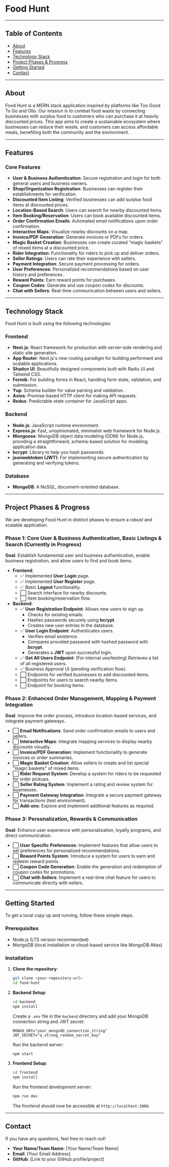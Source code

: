 # Food Hunt

---

## Table of Contents

* [About](#about)
* [Features](#features)
* [Technology Stack](#technology-stack)
* [Project Phases & Progress](#project-phases--progress)
* [Getting Started](#getting-started)
* [Contact](#contact)

---

## About

Food Hunt is a MERN stack application inspired by platforms like Too Good To Go and Olio. Our mission is to combat food waste by connecting businesses with surplus food to customers who can purchase it at heavily discounted prices. This app aims to create a sustainable ecosystem where businesses can reduce their waste, and customers can access affordable meals, benefiting both the community and the environment.

---

## Features

### Core Features

* **User & Business Authentication**: Secure registration and login for both general users and business owners.
* **Shop/Organization Registration**: Businesses can register their establishments for verification.
* **Discounted Item Listing**: Verified businesses can add surplus food items at discounted prices.
* **Location-Based Search**: Users can search for nearby discounted items.
* **Item Booking/Reservation**: Users can book available discounted items.
* **Order Confirmation Emails**: Automated email notifications upon order confirmation.
* **Interactive Maps**: Visualize nearby discounts on a map.
* **Invoice/PDF Generation**: Generate invoices or PDFs for orders.
* **Magic Basket Creation**: Businesses can create curated "magic baskets" of mixed items at a discounted price.
* **Rider Integration**: Functionality for riders to pick up and deliver orders.
* **Seller Ratings**: Users can rate their experience with sellers.
* **Payment Integration**: Secure payment processing for orders.
* **User Preferences**: Personalized recommendations based on user history and preferences.
* **Reward Points**: Earn reward points for purchases.
* **Coupon Codes**: Generate and use coupon codes for discounts.
* **Chat with Sellers**: Real-time communication between users and sellers.

---

## Technology Stack

Food Hunt is built using the following technologies:

### Frontend

* **Next.js**: React framework for production with server-side rendering and static site generation.
* **App Router**: Next.js's new routing paradigm for building performant and scalable applications.
* **Shadcn UI**: Beautifully designed components built with Radix UI and Tailwind CSS.
* **Formik**: For building forms in React, handling form state, validation, and submission.
* **Yup**: Schema builder for value parsing and validation.
* **Axios**: Promise-based HTTP client for making API requests.
* **Redux**: Predictable state container for JavaScript apps.

### Backend

* **Node.js**: JavaScript runtime environment.
* **Express.js**: Fast, unopinionated, minimalist web framework for Node.js.
* **Mongoose**: MongoDB object data modeling (ODM) for Node.js, providing a straightforward, schema-based solution for modeling application data.
* **bcrypt**: Library to help you hash passwords.
* **jsonwebtoken (JWT)**: For implementing secure authentication by generating and verifying tokens.

### Database

* **MongoDB**: A NoSQL, document-oriented database.

---

## Project Phases & Progress

We are developing Food Hunt in distinct phases to ensure a robust and scalable application.

### Phase 1: Core User & Business Authentication, Basic Listings & Search (Currently in Progress)

**Goal**: Establish fundamental user and business authentication, enable business registration, and allow users to find and book items.

* **Frontend**:
    * ✅ Implemented **User Login** page.
    * ✅ Implemented **User Register** page.
    * ✅ Basic **Logout** functionality.
    * ⬜ Search interface for nearby discounts.
    * ⬜ Item booking/reservation flow.
* **Backend**:
    * ✅ **User Registration Endpoint**: Allows new users to sign up.
        * Checks for existing emails.
        * Hashes passwords securely using **bcrypt**.
        * Creates new user entries in the database.
    * ✅ **User Login Endpoint**: Authenticates users.
        * Verifies email existence.
        * Compares provided password with hashed password with **bcrypt**.
        * Generates a **JWT** upon successful login.
    * ✅ **Get All Users Endpoint**: (For internal use/testing) Retrieves a list of all registered users.
    * ✅ Business Approval UI (pending verification flow).
    * ⬜ Endpoints for verified businesses to add discounted items.
    * ⬜ Endpoints for users to search nearby items.
    * ⬜ Endpoint for booking items.

### Phase 2: Enhanced Order Management, Mapping & Payment Integration

**Goal**: Improve the order process, introduce location-based services, and integrate payment gateways.

* ⬜ **Email Notifications**: Send order confirmation emails to users and sellers.
* ⬜ **Interactive Maps**: Integrate mapping services to display nearby discounts visually.
* ⬜ **Invoice/PDF Generation**: Implement functionality to generate invoices or order summaries.
* ⬜ **Magic Basket Creation**: Allow sellers to create and list special "magic baskets" of mixed items.
* ⬜ **Rider Request System**: Develop a system for riders to be requested for order pickups.
* ⬜ **Seller Rating System**: Implement a rating and review system for businesses.
* ⬜ **Payment Gateway Integration**: Integrate a secure payment gateway for transactions (test environment).
* ⬜ **Add-ons**: Explore and implement additional features as required.

### Phase 3: Personalization, Rewards & Communication

**Goal**: Enhance user experience with personalization, loyalty programs, and direct communication.

* ⬜ **User Specific Preferences**: Implement features that allow users to set preferences for personalized recommendations.
* ⬜ **Reward Points System**: Introduce a system for users to earn and redeem reward points.
* ⬜ **Coupon Code Generation**: Enable the generation and redemption of coupon codes for promotions.
* ⬜ **Chat with Sellers**: Implement a real-time chat feature for users to communicate directly with sellers.

---

## Getting Started

To get a local copy up and running, follow these simple steps.

### Prerequisites

* Node.js (LTS version recommended)
* MongoDB (local installation or cloud-based service like MongoDB Atlas)

### Installation

1.  **Clone the repository**:

    ```bash
    git clone <your-repository-url>
    cd food-hunt
    ```

2.  **Backend Setup**:

    ```bash
    cd backend
    npm install
    ```

    Create a `.env` file in the `backend` directory and add your MongoDB connection string and JWT secret:

    ```env
    MONGO_URI="your_mongodb_connection_string"
    JWT_SECRET="a_strong_random_secret_key"
    ```

    Run the backend server:

    ```bash
    npm start
    ```

3.  **Frontend Setup**:

    ```bash
    cd frontend
    npm install
    ```

    Run the frontend development server:

    ```bash
    npm run dev
    ```

    The frontend should now be accessible at `http://localhost:3000`.

---

## Contact

If you have any questions, feel free to reach out!

* **Your Name/Team Name**: [Your Name/Team Name]
* **Email**: [Your Email Address]
* **GitHub**: [Link to your GitHub profile/project]